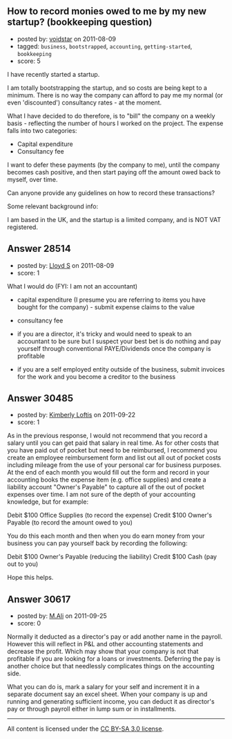 ## How to record monies owed to me by my new startup? (bookkeeping question)

- posted by: [voidstar](https://stackexchange.com/users/-1/11096-voidstar) on 2011-08-09
- tagged: `business`, `bootstrapped`, `accounting`, `getting-started`, `bookkeeping`
- score: 5

I have recently started a startup.

I am totally bootstrapping the startup, and so costs are being kept to a minimum. There is no way the company can afford to pay me my normal (or even 'discounted') consultancy rates - at the moment. 

What I have decided to do therefore, is to "bill" the company on a weekly basis - reflecting the number of hours I worked on the project. The expense falls into two categories:

- Capital expenditure
- Consultancy fee

I want to defer these payments (by the company to me), until the company becomes cash positive, and then start paying off the amount owed back to myself, over time. 

Can anyone provide any guidelines on how to record these transactions? 


Some relevant background info:

I am based in the UK, and the startup is a limited company, and is NOT VAT registered.


## Answer 28514

- posted by: [Lloyd S](https://stackexchange.com/users/-1/12549-lloyd-s) on 2011-08-09
- score: 1

What I would do (FYI: I am not an accountant)

- capital expenditure (I presume you are referring to items you have bought for the company) - submit expense claims to the value

- consultancy fee 

 - if you are a director, it's tricky and would need to speak to an accountant to be sure but I suspect your best bet is do nothing and pay yourself through conventional PAYE/Dividends once the company is profitable
 
 - if you are a self employed entity outside of the business, submit invoices for the work and you become a creditor to the business


## Answer 30485

- posted by: [Kimberly Loftis](https://stackexchange.com/users/-1/13470-kimberly-loftis) on 2011-09-22
- score: 1

As in the previous response, I would not recommend that you record a salary until you can get paid that salary in real time. As for other costs that you have paid out of pocket but need to be reimbursed, I recommend you create an employee reimbursement form and list out all out of pocket costs including mileage from the use of your personal car for business purposes. At the end of each month you would fill out the form and record in your accounting books the expense item (e.g. office supplies) and create a liability account "Owner's Payable" to capture all of the out of pocket expenses over time. I am not sure of the depth of your accounting knowledge, but for example:

Debit  $100 Office Supplies (to record the expense)
Credit $100 Owner's Payable (to record the amount owed to you)

You do this each month and then when you do earn money from your business you can  pay yourself back by recording the following:

Debit  $100 Owner's Payable (reducing the liability)
Credit $100 Cash (pay out to you)

Hope this helps.


## Answer 30617

- posted by: [M.Ali](https://stackexchange.com/users/-1/13343-m-ali) on 2011-09-25
- score: 0

Normally it deducted as a director's pay or add another name in the payroll. However this will reflect in P&L and other accounting statements and decrease the profit. Which may show that your company is not that profitable if you are looking for a loans or investments. Deferring the pay is another choice but that needlessly complicates things on the accounting side.

What you can do is, mark a salary for your self and increment it in a separate document say an excel sheet. When your company is up and running and generating sufficient income, you can deduct it as director's pay or through payroll either in lump sum or in installments.  



---

All content is licensed under the [CC BY-SA 3.0 license](https://creativecommons.org/licenses/by-sa/3.0/).
